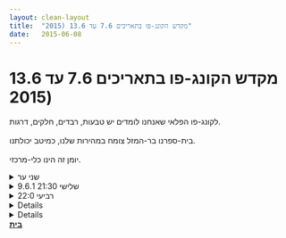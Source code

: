 ```yaml
---
layout: clean-layout
title:  "מקדש הקונג-פו בתאריכים 7.6 עד 13.6 (2015"
date:   2015-06-08
---
```

# מקדש הקונג-פו בתאריכים 7.6 עד 13.6 (2015 
לקונג-פו הפלאי שאנחנו לומדים יש טבעות, רבדים, חלקים, דרגות.<br> <br> בית-ספרנו בר-המזל צומח במהירות שלנו, כמיטב יכולתנו.<br> <br> יומן זה הינו כלי-מרכזי.

<details>
                    <summary>שני ער</summary>
                    לשיעור הגיעו עיליי, שיר, מיכל, ריב, אסא, רפאל, שמואל, עדי וסיגל. <br> מיכל ושיר עבדו באגף נפרד <br> <br> בתחילת השיעור קיבלנו הנחיה שאלא אם כן מישהו אחר מופיע ולוקח אותנו (למשל אם בן היה מגיע ומנחה אותנו), אז כל אחד רשאי לסיים לעצמו את השיעור בכל רגע, מבלי שהוא צריך לתקשר על זה עם מישהו. <br> <br> לקחנו לנו פרטנרים והתחלנו ללכת לכיוון הדשא שבו התאמנו לאחרונה בשיעור זה. מיד אחרי הגשר הצפוני לנקודת המפגש. תוך כדי כך, אנחנו מתכננים לעצמנו איך אנחנו רוצים להיות, להרגיש ולעבוד בשיעור. קיבלנו הנחיה ממש לרדת לפרטים ככל יכולתנו. <br> <br> מעט אחרי הגעתנו למקום, התאספנו במעגל והתחלנו להעביר אלה לאלה תרגילי תנועה במטרה לשפר את החיבור לגוף ואת מצבו. בתחילה הנחה אותנו בכך ריב, אחריו עיליי, ואחריהם עשינו זאת כולנו לפי תור, כאשר כל אחד שמסיים להעביר את התרגיל שלו נוקב בשמו של המעביר הבא. <br> <br> לאחר שניים או שלושה סיבובים כאלה, עברנו להעביר אלה לאלה תרגילים בכל נושא שאנו רוצים, ובלבד שיש בהם אלמנט פיזי/תנועתי. <br> <br> לאחר מכן קיבלנו את ההנחיה לעמוד או להיות בתנוחה אחרת בצורה כזאת שכל תנועה הכי קטנה שלנו תרגיש לנו ענקית. במצב זה שהינו מספר דקות, ולאחר מכן הוספנו רובד נוסף: אנחנו נוקבים בסבב מתמשך בשמות של איברים, ומעבירים אליהם את תשומת הלב. <br> <br> לאחר הנחיה זו, קיבלנו את ההנחיה האחרונה לשיעור: להיות בעבודה חופשית עד שאנחנו מחליטים- כל אחד לעצמו- לסיים את השיעור שלנו. <br> <br> אני נהניתי מאוד. היה לי מלמד ועמוק וכיף. <br> תודה רבה!
                  </details><details>
                    <summary>שלישי 21:30 9.6.1</summary>
                    שיעור נהדר שהעבירה לי לוס המדהימה <img src="http://www.timg.co.il/tapuzForum/images/Emo99.gif" alt="|מאוהב|">.<br> <br> הגעתי ב20:53 והתחלתי ב20:57. <br> להתמקד בהצלחות. <br> <br> בהנחיית לוס: <br> התמקדות בתחושות הגוף. איפשור תנועה. היה נעים מאוד. <br> שיתוף בהצלחות מהיום האחרון, ואז מהתקופה האחרונה. <br> <br> בחירת 3 יעדים. <br> לפי תור, כל אחד בוחר כלי למימוש היעדים ואז מתרגלים כל אחד עם עצמו. <br> - לדמיין שהוגשם כבר, בגוף ראשון. <br> - לדמיין את ההשפעה המיטיבה על אחרים. <br> - למצוא השראה באדם שכבר הגשים זאת.<br> - לנסח משפטים כיפיים על הגשמה בזמן הווה עד שמוצאים משפטים מעולים. <br> - להתקדם בעזרת תנועה פיזית. <br> <br> הספקתי את רובן גם על יעד רביעי. <br> <br> עבודה פנימית. <br> הסתיים ב-22:34.<br><br><table width='70%' cellpadding='0' cellspacing='0' bgcolor='#C6C7C6'><tr><td height='1'></td></tr></table><br><img border=0 src=../tapuzforum/images/Emo42.gif><br><br><b>יש בי אהבה והיא תנצח.</b><br><br><br><a rel=nofollow href=http://blog.tapuz.co.il/pathoftheone target=_blank style=color:black>http://blog.tapuz.co.il/pathoftheone</a>            <br><br>
                  </details><details>
                    <summary>רביעי 22:0</summary>
                    שיעור זה כלל הנחיות שהועברו לי מראש, <br> וכללו 10 שלבים או אלמנטים, שכונו &quot;עשר ההצלחות&quot; <br> <br> <br> 1. הצלחה - התייחסות נכונה טובה ומועילה לשיעור - החל מרגע קבלת ההנחיות (זה היה בסביבות 20:30 ) <br> הצלחתי! חשבתי על השיעור בצורה קלילה יותר מתמיד, וראיתי כי הוא מתנה שאני נותנת לעצמי<br> <br> 2. הצלחה - נכונה, טובה ומועילה יותר לעצמי - מקבלת ההנחיה ועד תחילת השיעור<br> הצלחתי! ראיתי את עצמי כתלמידה, פשוט מאוד, משהו צנוע ונעים, כאדם שלומד. <br> <br> 3. הצלחה - התייחסות עדינה, מקבלת, טובה ומועילה למציאות - ואל עצמי<br> הצלחתי, כן, זה היה נעים מאוד, משהו רך כזה. <br> <br> 4. הצלחה - להגיע לנקודת המפגש ב-21:35 או לפני כן, ולהעביר את הזמן בנעימים כשאני מוכנה להיקרא לשיעור. <br> צלחתי, וואו! <br> זו הנקודה המאתגרת ביותר בשיעור מבחינות מסוימות. <br> דפוס האיחורים שלי הגיע לקיצון שיעור של ערב קודם, <a href=http://www.tapuz.co.il/communa/viewmsgcommuna.asp?communaid=1704&msgid=55795982 target=_blank style=color:blue>אמנות היכולת בשלישי.</a> זה כלל בנוסף לתחושות הלא נעימות הרגילות, גם חוויה מאוד לא נעימה, של לחץ, חרדה וחוסר אונים (החוויה הלא נעימה הרגילה היא תערובת של אשמה, בושה, תחושת כישלון, הלקאה עצמית, ו&quot;לא נעים&quot; ממישהו אחר). <br> (<a href=http://www.tapuz.co.il/communa/viewmsgcommuna.asp?communaid=40780&msgid=55793711 target=_blank style=color:blue>דווקא בשיעור שלפני כן, ברביעי שעבר</a>, שיעור שאליו איחרתי בכמה דקות קטנות, התחלתי לעשות עבודה&nbsp;&nbsp;מופלאה ביותר עם דפוס האיחור. עלה הרעיון שהמופע הקיצוני שלו ביום שלישי הוא מיני-מאבק-גסיסה להשלמת ההיפרדות והשחרור ממנו.)<br> אז הצלחתי להגיע לנקודת המפגש בשעה 21:33 בנינוחות רבה. בתחילת ההליכה שלי לאזור עוד הייתי בלחץ אבל בדרך ראיתי שאני בסדר גמור מבחינת הזמן. הגעתי בנינוחות והתיישבתי ליד העץ שמשמאל לכניסה מכיוון הדסה, זו הייתה תחושה נעימה מאוד. <br> עד לתחילת השיעור שלי העברתי את הזמן בנעימות רבה, ואפילו קיבלתי ביקור וחיבוק נחוץ ומפתיע מבן הזוג שלי, ים. <br> <br> 5. הצלחה - להתחיל לעצמי את השיעור בשעה 21:50, כאילו מישהו אחר מתחיל לי את השיעור. <br> הצלחתי! התחלתי לעצמי את השיעור בדיוק בזמן כשאני מוכנה, וגם עשיתי ברכה. <br> <br> 6. הצלחה - עבודה עם &quot;עשרת הויאים&quot; - עשר המטרות שנוסחו באותו <a href=http://www.tapuz.co.il/communa/viewmsgcommuna.asp?communaid=40780&msgid=55793711 target=_blank style=color:blue>שיעור ביום רביעי בשבוע שעבר.</a><br> הצלחתי. התחלתי את העבודה עליהן בדרך למעלה, כשאני נזכרת בהם אחת אחת - גיליתי שאני לא זוכרת ממש את כולן. וחשתי את ההתקדמות שכבר נעשתה בכל אחת מהן. <br> את העבודה הזאת המשכתי כשהגעתי לחצי הסהר הצפוני בשורת החצאים המזרחית, שם התקיים רוב השיעור שלי. <br> פתחתי את המחברת ועברתי על המטרות שלא זכרתי, ונזכרת בהן. <br> חשתי אותן בזו אחר זו וראיתי את ההתקדמות שכבר נעשתה בכל אחת מהן. ונעשתה התקדמות מדהימה וקרו דברים מפתיעים ומרגשים. <br> אחר כך ניסחתי כל אחת מהן מחדש בצורה מדוייקת יותר. <br> <br> להלן הרשימה המעודכנת:<br> <br> 1) אני מגיעה לכל פגישה בנינוחות כמה דקות לפני השעה הרצויה לי. <br> 2) יש לי הרבה יותר מרץ, חיים וחדוות עשייה. <br> 3) הקשר שלי עם מוסדות וגופים, המכונה B, מתנהל בצורה יעילה, קלילה וזורמת. <br> 4) התקשורת שלי עם אנשים בחיי זורמת, רציפה ויציבה ומתנהלת בנינוחות ונעימות.<br> 5) אני סולחת ונסלחת. <br> 6) המשימות והפעולות המובילות אותי להגשת מטרותיי -&nbsp;&nbsp;בהירות, נגישות וברורות לי. <br> 7) הגוף שלי עוד יותר שרירי, גמיש, דחוס, טעון ורפוי.<br> 8) אני נהנת מאוד מכל נשימה.<br> 9) אני נהנת מיחס חיובי ומשופר לאמנות הלחימה ותשוקה להתקדם ולהשתפר בזה. <br> 10) אני חופשית ביטוי ומשחררת עוד ועוד יצירות לאוויר העולם. <br> <br> רשימת הצלחות נבחרות משבוע זה לחלק מהמטרות כוללת:<br> - חוויה גופנית חדשה ונעימה בפלג הגוף העליון, בזרועות בשרירים ובכתפיים (7)<br> - הצלחה להעביר אמצעי תשלום על שירות שאני מקבלת על שמי&nbsp;&nbsp;(3)<br> - הצלחה להגיע לשיעור זה בזמן שרציתי ובנינוחות (1)<br> <br> [בחלק זה של השיעור באה להתלטף אצלי חתולה יפה, רזה ומרוטה במקצת עם פרווה עשירה וארוכה בצבע חום עמוק מנומר. היא ממש תקשרה איתי - באה כשקראתי לה והתיישבה לידי במקום שסימנתי לה. היא התלטפה בי, בהתחלה בעדינות ואחר כך בדורשנות ואפילו כוחנות מסויימת, תחבה את ראשה מתחת לידי והפנתה אלי את אחוריה, ואני ליטפתי וליטפתי. באיזשהו רגע אמרתי לעצמי, טוב, אני אסתכל למחברת שלי ואתעסק בענייני, והיא תתלטף לה, וחשבתי, ככה זה עם חתולים, הם באים והולכים, אי אפשר לצפות אותם, מתי שהם רוצים, מתי אוהבים ומתי שונאים, אולי קצת כמוני, ככה זה הבלתי צפוי.. ופתאום אואאאאאאאאאאאאאאאאאאאוווווווווווווווווווווווווווווווייייייייייייייייייייייייייייייייייייהיאנשכהאותי!!!!! בתזונההההההההה!!!!!<br> ואז צחוק בלתי נמנע... ]<br> <br> * עוד הערה - בחלקים גדולים של השיעור הייתי שרויה במצב של בכי והתייפחות. <br> חלק מהסיבות לבכי - געגועים לאימא שלי, קיבלתי מחזור באותו יום, תחושות שונות של חוסר אונים וכאב. <br> הבכי הזה התרחש במקביל לתחושות טובות, נעימות, חזקות, ולא הפריע כלל למהלך השיעור, אלא ליווה אותי בעדינות וביופי, והיה מאוד משחרר. <br> <br> 7) הצלחה - לשפר את אמינותי ואת אמינות האדם כמערכת. <br> הצלחתי. עבדתי עם עצמי עם הרעיון של אמינות. חשבתי על דברים אמינים ונעימותם. <br> שאלתי, את עצמי, מה אני מרוויחה מלהיות לא אמינה? מה אני מרוויחה מלהיות לא עקבית? <br> רוצה להיות &quot;מחוברת לרגע&quot; (בעצם לחלק מאוד מסוים בתוכו)<br> רוצה להיות בשליטה<br> מרוויחה הוכחה ש&quot;אוהבים אותי&quot; או &quot;שזה מצליח&quot; גם כשאני &quot;מאכזבת&quot;.<br> אני מקדמת בברכה את המצב שבה תואם מלא בין מילוי למעשי!<br> <br> 8) הצלחה - לוותר על עוד שנאה עצמית, הלקאה עצמית, שיפוט עצמי וכאלה. <br> הצלחתי! קידמתי בקרבי סליחה ואהבה ושלום וקבלה. <br> <br> 9) הצלחה - לאפשר לפורם חמש החיות לעבור טרנספורמציה נעימה ומופלאה. <br> הצלחתי! עשיתי אותו 5 פעמים, בצורה פשוטה וקלילה ונעימה, נהנתי מאוד. <br> <br> 10) הצלחה - להותיר מאחורי את החיים הקודמים ולהתקדם לחיים עדינים יותר, מדוייקים יותר, מופלאים יותר וכו&#39;<br> הצלחתי, חלקית לפחות... הלכתי במהירות בסיבוב סביב לגג גן העיר כשאני מותירה מאחורי את התיק שלי...<br> ומלווה זאת במיקוד בשחרור, בהרפיה ובהסכמה להשתנות ולצמוח, בהסכמה להיות מופתעת ולאפשר למה שלא חשבתי שאפשרי לקרות. <br> ראיתי את הפעמים הקודמות בחיי בהן הם השתנו לבלי היכר תוך זמן קצר מאוד. <br> <br> לסיום קפצתי, רקדתי וזזתי במרחב. <br> <br> וסיימתי בברכה. <br> <br> אם כן... הצלחתי. בעשרת ההצלחות.<br><br><table width='70%' cellpadding='0' cellspacing='0' bgcolor='#C6C7C6'><tr><td height='1'></td></tr></table><br><b>אני כאן .
                  </details><details>
                    <summary>רביעי 22:0</summary>
                    לשיעור הגיעו שמואל, שיר ואסא<br> <br> השיעור של אסא החל בשעה 20:30 בערך<br> השיעור המשותף החל בשעה 21:50 והסתיים בסביבות השעה 23:20<br> <br> השיעור כלל תרגול ארוך ומעמיק בהתפתחות תוך כדי שיחה חופשית. <br> לאחר מכן העברנו בסבב תרגילים אלה לאלה בתוך חצי סהר. דבר זה נמשך זמן מה. והיה מגוון מאוד ומלא כל טוב.<br>  <br> לבסוף בילינו זמן מה במרחב חופשי בתוך חצי הסהר.<br> <br> היה שיעור מהנה ומקדם מאוד. <br> <br>
                  </details><details>
                    <summary>> > תיקון/תוספת לדיוו</summary>
                    לשיעור הגיעו שמואל, שיר, אוריה ואסא<br> <br> אוריה עברה שיעור לבדה הפעם, כמו בשיעור הקודם. <br> <br>
                  </details><a href="javascript:history.back()">בית</a>